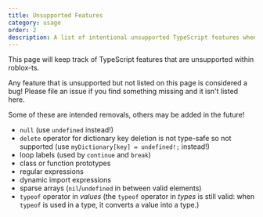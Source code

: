 ```yaml
---
title: Unsupported Features
category: usage
order: 2
description: A list of intentional unsupported TypeScript features when using roblox-ts.
---
```


This page will keep track of TypeScript features that are unsupported within roblox-ts.

Any feature that is unsupported but not listed on this page is considered a bug! Please file an issue if you find something missing and it isn't listed here.

Some of these are intended removals, others may be added in the future!

- `null` (use `undefined` instead!)
- `delete` operator for dictionary key deletion is not type-safe so not supported (use ``myDictionary[key] = undefined!;`` instead!)
- loop labels (used by `continue` and `break`)
- class or function prototypes
- regular expressions
- dynamic import expressions
- sparse arrays (`nil`/`undefined` in between valid elements)
- `typeof` operator in *values* (the `typeof` operator in *types* is still valid: when `typeof` is used in a type, it converts a value into a type.)
<!--stackedit_data:
eyJoaXN0b3J5IjpbLTcxMzI4ODg1XX0=
-->
